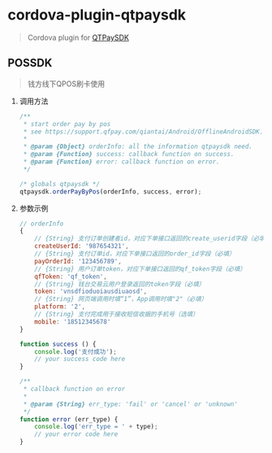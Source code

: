 # cordova-plugin-qtpaysdk

> Cordova plugin for [QTPaySDK](https://github.com/QTPay/QTPaySDK-Android)

## POSSDK

> 钱方线下QPOS刷卡使用

1. 调用方法
	
	```javascript
    /**
     * start order pay by pos
     * see https://support.qfpay.com/qiantai/Android/OfflineAndroidSDK.html
     *
     * @param {Object} orderInfo: all the information qtpaysdk need.
     * @param {Function} success: callback function on success.
     * @param {Function} error: callback function on error.
     */
    
    /* globals qtpaysdk */
    qtpaysdk.orderPayByPos(orderInfo, success, error);
    ```
    
2. 参数示例

	```javascript
	// orderInfo
	{
        // {String} 支付订单创建者id，对应下单接口返回的create_userid字段（必填）
        createUserId: '987654321', 
        // {String} 支付订单id，对应下单接口返回的order_id字段（必填）
        payOrderId: '123456789',
        // {String} 用户订单token，对应下单接口返回的qf_token字段（必填）
        qfToken: 'qf_token',
        // {String} 钱台交易云用户登录返回的token字段（必填）
        token: 'vnsdfioduoiausdiuaosd',
        // {String} 网页端调用时填“1”，App调用时填"2"（必填）
        platform: '2',
        // {String} 支付完成用于接收短信收据的手机号（选填）
        mobile: '18512345678'
	}
	```
	
	```javascript
	function success () {
	    console.log('支付成功');
        // your success code here
	}
	
	/**
     * callback function on error
     * 
     * @param {String} err_type: 'fail' or 'cancel' or 'unknown'
     */
	function error (err_type) {
	    console.log('err_type = ' + type);
        // your error code here
	}
	```